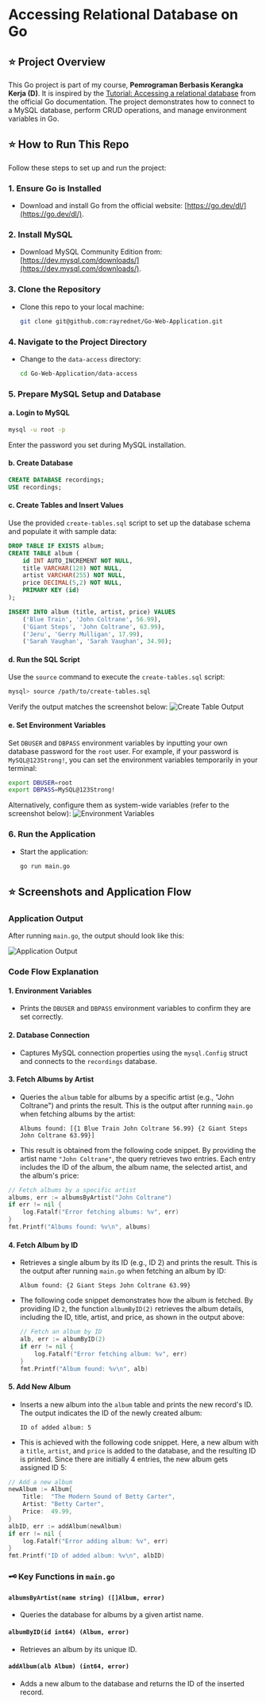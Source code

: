 # Accessing Relational Database on Go

## ⭐ Project Overview
This Go project is part of my course, **Pemrograman Berbasis Kerangka Kerja (D)**. It is inspired by the [Tutorial: Accessing a relational database](https://go.dev/doc/tutorial/database-access) from the official Go documentation. The project demonstrates how to connect to a MySQL database, perform CRUD operations, and manage environment variables in Go.

## ⭐ How to Run This Repo

Follow these steps to set up and run the project:

### 1. Ensure Go is Installed
   - Download and install Go from the official website: [https://go.dev/dl/](https://go.dev/dl/).

### 2. Install MySQL
   - Download MySQL Community Edition from: [https://dev.mysql.com/downloads/](https://dev.mysql.com/downloads/).

### 3. Clone the Repository
   - Clone this repo to your local machine:
     ```bash
     git clone git@github.com:rayrednet/Go-Web-Application.git
     ```

### 4. Navigate to the Project Directory
   - Change to the `data-access` directory:
     ```bash
     cd Go-Web-Application/data-access
     ```

### 5. Prepare MySQL Setup and Database

#### a. Login to MySQL
   ```bash
   mysql -u root -p
   ```
   Enter the password you set during MySQL installation.

#### b. Create Database
   ```sql
   CREATE DATABASE recordings;
   USE recordings;
   ```

#### c. Create Tables and Insert Values
   Use the provided `create-tables.sql` script to set up the database schema and populate it with sample data:
   ```sql
   DROP TABLE IF EXISTS album;
   CREATE TABLE album (
       id INT AUTO_INCREMENT NOT NULL,
       title VARCHAR(128) NOT NULL,
       artist VARCHAR(255) NOT NULL,
       price DECIMAL(5,2) NOT NULL,
       PRIMARY KEY (id)
   );

   INSERT INTO album (title, artist, price) VALUES
       ('Blue Train', 'John Coltrane', 56.99),
       ('Giant Steps', 'John Coltrane', 63.99),
       ('Jeru', 'Gerry Mulligan', 17.99),
       ('Sarah Vaughan', 'Sarah Vaughan', 34.98);
   ```

#### d. Run the SQL Script
   Use the `source` command to execute the `create-tables.sql` script:
   ```bash
   mysql> source /path/to/create-tables.sql
   ```
   Verify the output matches the screenshot below:
   ![Create Table Output](img/create-table.png)

#### e. Set Environment Variables
   Set `DBUSER` and `DBPASS` environment variables by inputting your own database password for the `root` user. For example, if your password is `MySQL@123Strong!`, you can set the environment variables temporarily in your terminal:
   ```bash
   export DBUSER=root
   export DBPASS=MySQL@123Strong!
   ```
   Alternatively, configure them as system-wide variables (refer to the screenshot below):
   ![Environment Variables](img/env-var.png)

### 6. Run the Application
   - Start the application:
     ```bash
     go run main.go
     ```

## ⭐ Screenshots and Application Flow

### Application Output
After running `main.go`, the output should look like this:

![Application Output](img/output.png)

### Code Flow Explanation

#### 1. **Environment Variables**
   - Prints the `DBUSER` and `DBPASS` environment variables to confirm they are set correctly.

#### 2. **Database Connection**
   - Captures MySQL connection properties using the `mysql.Config` struct and connects to the `recordings` database.

#### 3. **Fetch Albums by Artist**
   - Queries the `album` table for albums by a specific artist (e.g., "John Coltrane") and prints the result. This is the output after running `main.go` when fetching albums by the artist:

     ```
     Albums found: [{1 Blue Train John Coltrane 56.99} {2 Giant Steps John Coltrane 63.99}]
     ```

   - This result is obtained from the following code snippet. By providing the artist name `"John Coltrane"`, the query retrieves two entries. Each entry includes the ID of the album, the album name, the selected artist, and the album's price:

   ```go
   // Fetch albums by a specific artist
   albums, err := albumsByArtist("John Coltrane")
   if err != nil {
       log.Fatalf("Error fetching albums: %v", err)
   }
   fmt.Printf("Albums found: %v\n", albums)
   ```

#### 4. **Fetch Album by ID**
   - Retrieves a single album by its ID (e.g., ID 2) and prints the result. This is the output after running `main.go` when fetching an album by ID:

     ```
     Album found: {2 Giant Steps John Coltrane 63.99}
     ```

   - The following code snippet demonstrates how the album is fetched. By providing ID `2`, the function `albumByID(2)` retrieves the album details, including the ID, title, artist, and price, as shown in the output above:

     ```go
     // Fetch an album by ID
     alb, err := albumByID(2)
     if err != nil {
         log.Fatalf("Error fetching album: %v", err)
     }
     fmt.Printf("Album found: %v\n", alb)
     ```

#### 5. **Add New Album**
   - Inserts a new album into the `album` table and prints the new record's ID. The output indicates the ID of the newly created album:
     ```
     ID of added album: 5
     ```
   - This is achieved with the following code snippet. Here, a new album with a `title`, `artist`, and `price` is added to the database, and the resulting ID is printed. Since there are initially 4 entries, the new album gets assigned ID 5:

   ```go
   // Add a new album
   newAlbum := Album{
       Title:  "The Modern Sound of Betty Carter",
       Artist: "Betty Carter",
       Price:  49.99,
   }
   albID, err := addAlbum(newAlbum)
   if err != nil {
       log.Fatalf("Error adding album: %v", err)
   }
   fmt.Printf("ID of added album: %v\n", albID)
   ```

### 🗝️ Key Functions in `main.go`

#### `albumsByArtist(name string) ([]Album, error)`
   - Queries the database for albums by a given artist name.

#### `albumByID(id int64) (Album, error)`
   - Retrieves an album by its unique ID.

#### `addAlbum(alb Album) (int64, error)`
   - Adds a new album to the database and returns the ID of the inserted record.

